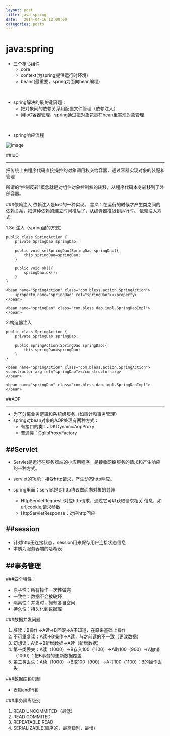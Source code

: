 ```yaml
---
layout: post
title: java spring
date:   2014-04-16 12:00:00
categories: posts
---
```

java:spring
===
+ 三个核心组件
	+ core
	+ context(为spring提供运行时环境)
	+ beans(最重要，spring为面向bean编程)


<br/>

+ spring解决的最关键问题：
 	+ 把对象间的依赖关系用配置文件管理（依赖注入）
 	+ 用IoC容器管理，spring通过把对象包裹在bean里实现对象管理

<br/>

+ spring响应流程

![image](http://img.blog.csdn.net/20130921205445062?watermark/2/text/aHR0cDovL2Jsb2cuY3Nkbi5uZXQvQmFwbGU=/font/5a6L5L2T/fontsize/400/fill/I0JBQkFCMA==/dissolve/70/gravity/SouthEast)
 	

##IoC

---

把传统上由程序代码直接操控的对象调用权交给容器，通过容器实现对象的装配和管理

所谓的“控制反转”概念就是对组件对象控制权的转移，从程序代码本身转移到了外部容器。

###依赖注入
依赖注入是IoC的一种实现。
含义：在运行的时候才产生类之间的依赖关系，把这种依赖的建立时间推后了，从编译器推迟到运行时。
依赖注入方式:

1.Set注入（spring里的方式）

	public class SpringAction {
		private SpringDao springDao;
		
		public void setSpringDao(SpringDao springDao){
			this.springDao=springDao;
		}
		
		public void ok(){
			springDao.ok();
		}
	}
	
	<bean name="SpringAction" class="com.bless.action.SpringAction">
		<property name="springDao" ref="springDao"></property>
	</bean>
	
	<bean name="springDao" class="com.bless.dao.impl.SpringDaoImpl"></bean>


2.构造器注入

	public class SpringAction {
		private SpringDao springDao;
		
		public SpringAction(SpringDao springDao){
			this.springDao=springDao;
		}
	}
	
	<bean name="SpringAction" class="com.bless.action.SpringAction">
	<constructor-arg ref="springDao"></constructor-arg>
	</bean>
	
	<bean name="springDao" class="com.bless.dao.impl.SpringDaoImpl"></bean>



##AOP

---

+ 为了分离业务逻辑和系统级服务（如审计和事务管理）
+ spring对bean对象的AOP处理有两种方式：
	+ 有接口的类：JDKDynamicAopProxy
	+ 普通类：CglibProxyFactory


##Servlet
---

+ Servlet是运行在服务器端的小应用程序，是接收网络服务的请求和产生响应的一种方式。
+ servlet的功能：接受http请求，产生动态http响应。
 
+ spring里面：servlet是对http协议做面向对象的封装
	+ HttpServletRequest :对应http请求，通过它可以获取请求相关	信息，如url,cookie,请求参数
	+ HttpServletResponse：对应http回应


##session
---
+ 针对http无连接状态，session用来保存用户连接状态信息
+ 本质为服务器端的哈希表

##事务管理
---
###四个特性：
+ 原子性：所有操作一次性做完
+ 一致性：数据不会被破坏
+ 隔离性：并发时，拥有各自空间
+ 持久性：持久化到数据库

###数据并发问题
1. 脏读：B操作->A读->B回滚->A不知道，在原来基础上操作
2. 不可重复读：A读->B操作->A读，与之前读的不一致（更改数据）
3. 幻想读：A读->B新增数据->A读（新增数据）
4. 第一类丢失：A读（1000）->B存入100（1100）->A取100（900）->A撤销（1000）：把B事务的更新数据覆盖
5. 第二类丢失：A读（1000）->B取100（900）->A寸100（1100）：B的操作丢失

###数据库锁机制
+ 表锁and行锁

###事务隔离级别
1. READ UNCOMMITED（最低）
2. READ COMMITED
3. REPEATABLE READ
4. SERIALIZABLE(顺序的，最高级别，最慢)



